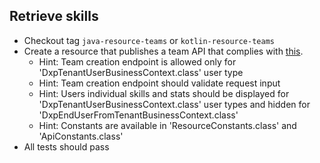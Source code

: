 ## Retrieve skills

* Checkout tag `java-resource-teams` or `kotlin-resource-teams`
* Create a resource that publishes a team API that complies with [this](https://ms-doc.asm2.dxp.delivery/guide/training-teams).
    * Hint: Team creation endpoint is allowed only for 'DxpTenantUserBusinessContext.class' user type
    * Hint: Team creation endpoint should validate request input
    * Hint: Users individual skills and stats should be displayed for 'DxpTenantUserBusinessContext.class' user types and hidden for 'DxpEndUserFromTenantBusinessContext.class'
    * Hint: Constants are available in 'ResourceConstants.class' and 'ApiConstants.class'
* All tests should pass

